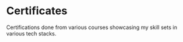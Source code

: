 # Certificates
Certifications done from various courses showcasing my skill sets in various tech stacks. 

